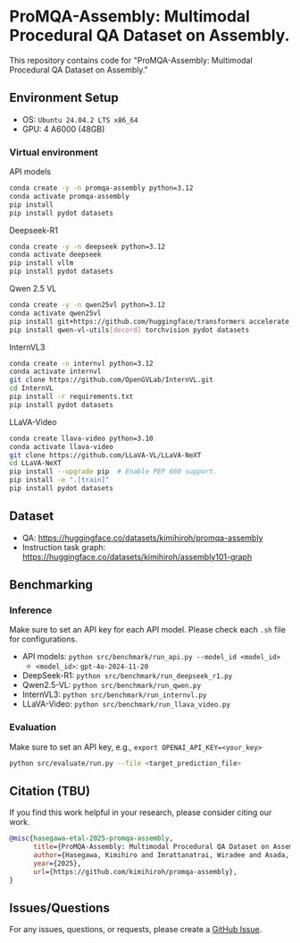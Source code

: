 # ProMQA-Assembly: Multimodal Procedural QA Dataset on Assembly.
This repository contains code for "ProMQA-Assembly: Multimodal Procedural QA Dataset on Assembly." 

## Environment Setup

* OS: `Ubuntu 24.04.2 LTS x86_64`
* GPU: 4 A6000 (48GB)

### Virtual environment

API models 
```bash
conda create -y -n promqa-assembly python=3.12
conda activate promqa-assembly
pip install 
pip install pydot datasets
```

Deepseek-R1
```bash
conda create -y -n deepseek python=3.12
conda activate deepseek
pip install vllm
pip install pydot datasets
```

Qwen 2.5 VL
```bash
conda create -y -n qwen25vl python=3.12
conda activate qwen25vl
pip install git+https://github.com/huggingface/transformers accelerate
pip install qwen-vl-utils[decord] torchvision pydot datasets
```

InternVL3
```bash
conda create -n internvl python=3.12
conda activate internvl
git clone https://github.com/OpenGVLab/InternVL.git
cd InternVL
pip install -r requirements.txt
pip install pydot datasets
```

LLaVA-Video
```bash
conda create llava-video python=3.10
conda activate llava-video
git clone https://github.com/LLaVA-VL/LLaVA-NeXT
cd LLaVA-NeXT
pip install --upgrade pip  # Enable PEP 660 support.
pip install -e ".[train]"
pip install pydot datasets
```

## Dataset
* QA: https://huggingface.co/datasets/kimihiroh/promqa-assembly
* Instruction task graph: https://huggingface.co/datasets/kimihiroh/assembly101-graph
 
## Benchmarking

### Inference
Make sure to set an API key for each API model. Please check each `.sh` file for configurations.
* API models: `python src/benchmark/run_api.py --model_id <model_id>`
    * `<model_id>`: `gpt-4o-2024-11-20`
* DeepSeek-R1: `python src/benchmark/run_deepseek_r1.py`
* Qwen2.5-VL: `python src/benchmark/run_qwen.py`
* InternVL3: `python src/benchmark/run_internvl.py`
* LLaVA-Video: `python src/benchmark/run_llava_video.py`

### Evaluation
Make sure to set an API key, e.g., `export OPENAI_API_KEY=<your_key>`
```bash
python src/evaluate/run.py --file <target_prediction_file>
```

## Citation (TBU)

If you find this work helpful in your research, please consider citing our work.
```bib
@misc{hasegawa-etal-2025-promqa-assembly,
      title={ProMQA-Assembly: Multimodal Procedural QA Dataset on Assembly},
      author={Hasegawa, Kimihiro and Imrattanatrai, Wiradee and Asada, Masaki and Holm, Susan and Wang, Yuran and Zhou, Vincent and Fukuda, Ken and Mitamura, Teruko},
      year={2025},
      url={https://github.com/kimihiroh/promqa-assembly},
}
```

## Issues/Questions

For any issues, questions, or requests, please create a [GitHub Issue](https://github.com/kimihiroh/promqa-assembly/issues). 
